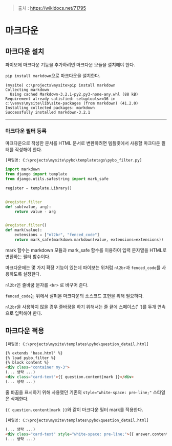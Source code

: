 > 출처 : https://wikidocs.net/71795



# 마크다운



## 마크다운 설치

파이보에 마크다운 기능을 추가하려면 마크다운 모듈을 설치해야 한다.

`pip install markdown`으로 마크다운을 설치한다.

```
(mysite) c:\projects\mysite>pip install markdown
Collecting markdown
  Using cached Markdown-3.2.1-py2.py3-none-any.whl (88 kB)
Requirement already satisfied: setuptools>=36 in c:\venvs\mysite\lib\site-packages (from markdown) (41.2.0)
Installing collected packages: markdown
Successfully installed markdown-3.2.1
```

---

### 마크다운 필터 등록

마크다운으로 작성한 문서를 HTML 문서로 변환하려면 템플릿에서 사용할 마크다운 필터를 작성해야 한다.

`[파일명: C:\projects\mysite\pybo\templatetags\pybo_filter.py]`

```python
import markdown
from django import template
from django.utils.safestring import mark_safe

register = template.Library()


@register.filter
def sub(value, arg):
    return value - arg


@register.filter()
def mark(value):
    extensions = ["nl2br", "fenced_code"]
    return mark_safe(markdown.markdown(value, extensions=extensions))
```

mark 함수는 markdown 모듈과 mark_safe 함수를 이용하여 입력 문자열을 HTML로 변환하는 필터 함수이다.

마크다운에는 몇 가지 확장 기능이 있는데 파이보는 위처럼 `nl2br`과 `fenced_code`를 사용하도록 설정한다.

`nl2br`은 줄바꿈 문자를 `<br>` 로 바꾸어 준다.

`fenced_code`는 위에서 살펴본 마크다운의 소스코드 표현을 위해 필요하다.

`nl2br`을 사용하지 않을 경우 줄바꿈을 하기 위해서는 줄 끝에 스페이스(' ')를 두개 연속으로 입력해야 한다.



## 마크다운 적용

`[파일명: C:\projects\mysite\templates\pybo\question_detail.html]`

```html
{% extends 'base.html' %}
{% load pybo_filter %}
{% block content %}
<div class="container my-3">
(... 생략 ...)
<div class="card-text">{{ question.content|mark }}</div>
(... 생략 ...)
```

줄 바꿈을 표시하기 위해 사용했던 기존의 `style="white-space: pre-line;"` 스타일은 삭제한다.

`{{ question.content|mark }}`와 같이 마크다운 필터 mark를 적용한다.

`[파일명: C:\projects\mysite\templates\pybo\question_detail.html]`

```html
(... 생략 ...)
<div class="card-text" style="white-space: pre-line;">{{ answer.content|mark }}</div>
(... 생략 ...)
```

